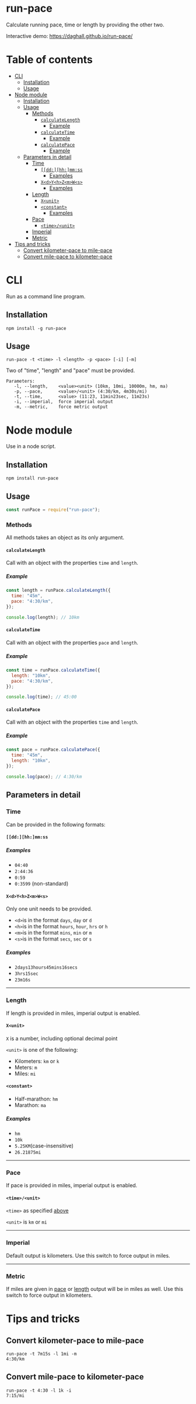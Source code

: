 # run-pace
Calculate running pace, time or length by providing the other two.

Interactive demo: https://daghall.github.io/run-pace/

# Table of contents
<!-- toc start -->
 - [CLI](#cli)
   - [Installation](#installation)
   - [Usage](#usage)
 - [Node module](#node-module)
   - [Installation](#installation)
   - [Usage](#usage)
     - [Methods](#methods)
       - [`calculateLength`](#calculatelength)
         - [Example](#example)
       - [`calculateTime`](#calculatetime)
         - [Example](#example)
       - [`calculatePace`](#calculatepace)
         - [Example](#example)
   - [Parameters in detail](#parameters-in-detail)
     - [Time](#time)
       - [`[[dd:][hh:]mm:ss`](#ddhhmmss)
         - [Examples](#examples)
       - [`X<d>Y<h>Z<m>W<s>`](#xdyhzmws)
         - [Examples](#examples)
     - [Length](#length)
       - [`X<unit>`](#xunit)
       - [`<constant>`](#constant)
         - [Examples](#examples)
     - [Pace](#pace)
       - [`<time>/<unit>`](#timeunit)
     - [Imperial](#imperial)
     - [Metric](#metric)
 - [Tips and tricks](#tips-and-tricks)
   - [Convert kilometer-pace to mile-pace](#convert-kilometer-pace-to-mile-pace)
   - [Convert mile-pace to kilometer-pace](#convert-mile-pace-to-kilometer-pace)
<!-- toc end -->

# CLI

Run as a command line program.

## Installation

```npm install -g run-pace```

## Usage
```run-pace -t <time> -l <length> -p <pace> [-i] [-m]```

Two of "time", "length" and "pace" must be provided.

```
Parameters:
   -l, --length,    <value><unit> (10km, 10mi, 10000m, hm, ma)
   -p, --pace,      <value>/<unit> (4:30/km, 4m30s/mi)
   -t, --time,      <value> (11:23, 11min23sec, 11m23s)
   -i, --imperial,  force imperial output
   -m, --metric,    force metric output
```

# Node module

Use in a node script.

## Installation
```npm install run-pace```

## Usage

```javascript
const runPace = require("run-pace");
```

### Methods

All methods takes an object as its only argument.

#### `calculateLength`

Call with an object with the properties `time` and `length`.

##### Example
```javascript
const length = runPace.calculateLength({
  time: "45m",
  pace: "4:30/km",
});

console.log(length); // 10km
```

#### `calculateTime`

Call with an object with the properties `pace` and `length`.

##### Example
```javascript
const time = runPace.calculateTime({
  length: "10km",
  pace: "4:30/km",
});

console.log(time); // 45:00
```

#### `calculatePace`

Call with an object with the properties `time` and `length`.

##### Example
```javascript
const pace = runPace.calculatePace({
  time: "45m",
  length: "10km",
});

console.log(pace); // 4:30/km
```

## Parameters in detail

### Time

Can be provided in the following formats:

#### `[[dd:][hh:]mm:ss`

##### Examples
- `04:40`
- `2:44:36`
- `0:59`
- `0:3599` (non-standard)

#### `X<d>Y<h>Z<m>W<s>`

Only one unit needs to be provided.

- `<d>`is in the format `days`, `day` or `d`
- `<h>`is in the format `hours`, `hour`, `hrs` or `h`
- `<m>`is in the format `mins`, `min` or `m`
- `<s>`is in the format `secs`, `sec` or `s`

##### Examples
- `2days13hours45mins16secs`
- `3hrs15sec`
- `23m16s`

--- 

### Length

If length is provided in miles, imperial output is enabled.

#### `X<unit>`
`X` is a number, including optional decimal point

`<unit>` is one of the following:
- Kilometers: `km` or `k`
- Meters: `m`
- Miles: `mi`

#### `<constant>`

- Half-marathon: `hm`
- Marathon: `ma`

##### Examples
- `hm`
- `10k`
- `5.25KM`(case-insensitive)
- `26.21875mi`

---

### Pace

If pace is provided in miles, imperial output is enabled.

#### `<time>/<unit>`

`<time>` as specified [above](#time)

`<unit>` is `km` or `mi`

---

### Imperial

Default output is kilometers. Use this switch to force output in miles.

---

### Metric

If miles are given in [pace](#pace) or [length](#length) output will be in miles as well. Use this switch to force output in kilometers.

# Tips and tricks

## Convert kilometer-pace to mile-pace
```
run-pace -t 7m15s -l 1mi -m
4:30/km
```

## Convert mile-pace to kilometer-pace
```
run-pace -t 4:30 -l 1k -i
7:15/mi
```

